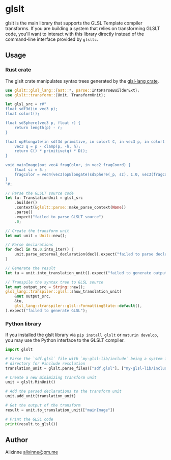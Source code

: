 # glslt

glslt is the main library that supports the GLSL Template compiler transforms. If you are
building a system that relies on transforming GLSLT code, you'll want to interact with this
library directly instead of the command-line interface provided by `glsltc`.

## Usage

### Rust crate

The glslt crate manipulates syntax trees generated by the [glsl-lang
crate](https://github.com/alixinne/glsl-lang).

```rust
use glslt::glsl_lang::{ast::*, parse::IntoParseBuilderExt};
use glslt::transform::{Unit, TransformUnit};

let glsl_src = r#"
float sdf3d(in vec3 p);
float colort();

float sdSphere(vec3 p, float r) {
    return length(p) - r;
}

float opElongate(in sdf3d primitive, in colort C, in vec3 p, in colort D, in vec3 h) {
    vec3 q = p - clamp(p, -h, h);
    return C() * primitive(q) * D();
}

void mainImage(out vec4 fragColor, in vec2 fragCoord) {
    float sz = 5.;
    fragColor = vec4(vec3(opElongate(sdSphere(_p, sz), 1.0, vec3(fragCoord, 0.), 2.0, vec3(1., 2., 3.))), 1.0);
}
"#;

// Parse the GLSLT source code
let tu: TranslationUnit = glsl_src
    .builder()
    .context(&glslt::parse::make_parse_context(None))
    .parse()
    .expect("failed to parse GLSLT source")
    .0;

// Create the transform unit
let mut unit = Unit::new();

// Parse declarations
for decl in tu.0.into_iter() {
    unit.parse_external_declaration(decl).expect("failed to parse declaration");
}

// Generate the result
let tu = unit.into_translation_unit().expect("failed to generate output");

// Transpile the syntax tree to GLSL source
let mut output_src = String::new();
glsl_lang::transpiler::glsl::show_translation_unit(
    &mut output_src,
    &tu,
    glsl_lang::transpiler::glsl::FormattingState::default(),
).expect("failed to generate GLSL");
```

### Python library

If you installed the glslt library via `pip install glslt` or `maturin
develop`, you may use the Python interface to the GLSLT compiler.

```python
import glslt

# Parse the `sdf.glsl` file with `my-glsl-lib/include` being a system include
# directory for #include resolution
translation_unit = glslt.parse_files(["sdf.glsl"], ["my-glsl-lib/include"])

# Create a new minimizing transform unit
unit = glslt.MinUnit()

# Add the parsed declarations to the transform unit
unit.add_unit(translation_unit)

# Get the output of the transform
result = unit.to_translation_unit(["mainImage"])

# Print the GLSL code
print(result.to_glsl())
```

## Author

Alixinne <alixinne@pm.me>
